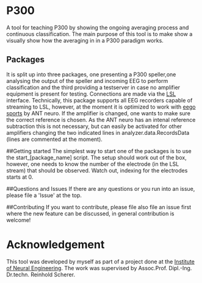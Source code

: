 # P300
A tool for teaching P300 by showing the ongoing averaging process and continuous classification. The main purpose 
of this tool is to make show a visually show how the averaging in in a P300 paradigm works.

## Packages
It is split up into three packages, one presenting a P300 speller,one analysing the output of the speller and 
incoming EEG to perform classification and the third providing a testserver in case no amplifier equipment is present 
for testing. Connections are made via the [LSL](https://github.com/sccn/labstreaminglayer) 
interface. Technically, this package supports all EEG recorders capable of streaming to LSL, however, at the moment 
it is optimized to work with [eego sports](https://www.ant-neuro.com/products/eego_sports) by ANT neuro. If the 
amplifier is changed, one wants to make sure the correct reference is chosen. As the ANT neuro has an intenal
reference subtraction this is not necessary, but can easily be activated for other amplifiers changing the two 
indicated lines in analyzer.data.RecordsData (lines are commented at the moment).

##Getting started
The simplest way to start one of the packages is to use the start_[package_name] script. The setup should work out 
of the box, however, one needs to know the number of the electrode (in the LSL stream) that should be observed. 
Watch out, indexing for the electrodes starts at 0. 


##Questions and Issues
If there are any questions or you run into an issue, please file a 'Issue' at the top.

##Contributing
If you want to contribute, please file also file an issue first where the new feature can be discussed, in general
contribution is welcome!

# Acknowledgement
This tool was developed by myself as part of a project done at the 
[Institute of Neural Engineering](https://www.tugraz.at/institutes/ine/home/).
The work was supervised by Assoc.Prof. Dipl.-Ing. Dr.techn. Reinhold Scherer.
